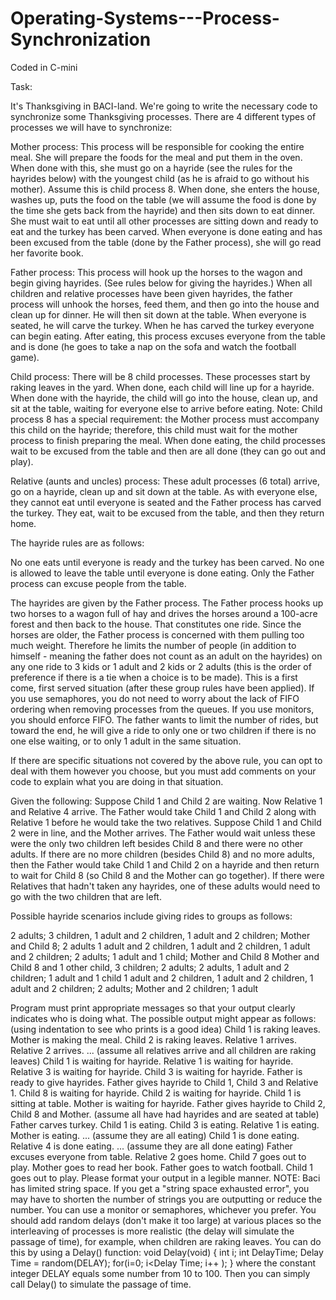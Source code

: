 # Operating-Systems---Process-Synchronization

Coded in C-mini

Task:

It's Thanksgiving in BACI-land. We're going to write the necessary code to synchronize some Thanksgiving processes. There are 4 different types of processes we will have to synchronize:

Mother process: This process will be responsible for cooking the entire meal. She will prepare the foods for the meal and put them in the oven. When done with this, she must go on a hayride (see the rules for the hayrides below) with the youngest child (as he is afraid to go without his mother). Assume this is child process 8. When done, she enters the house, washes up, puts the food on the table (we will assume the food is done by the time she gets back from the hayride) and then sits down to eat dinner. She must wait to eat until all other processes are sitting down and ready to eat and the turkey has been carved. When everyone is done eating and has been excused from the table (done by the Father process), she will go read her favorite book.

Father process: This process will hook up the horses to the wagon and begin giving hayrides. (See rules below for giving the hayrides.) When all children and relative processes have been given hayrides, the father process will unhook the horses, feed them, and then go into the house and clean up for dinner. He will then sit down at the table. When everyone is seated, he will carve the turkey. When he has carved the turkey everyone can begin eating. After eating, this process excuses everyone from the table and is done (he goes to take a nap on the sofa and watch the football game).

Child process: There will be 8 child processes. These processes start by raking leaves in the yard. When done, each child will line up for a hayride. When done with the hayride, the child will go into the house, clean up, and sit at the table, waiting for everyone else to arrive before eating. Note: Child process 8 has a special requirement: the Mother process must accompany this child on the hayride; therefore, this child must wait for the mother process to finish preparing the meal. When done eating, the child processes wait to be excused from the table and then are all done (they can go out and play).

Relative (aunts and uncles) process: These adult processes (6 total) arrive, go on a hayride, clean up and sit down at the table. As with everyone else, they cannot eat until everyone is seated and the Father process has carved the turkey. They eat, wait to be excused from the table, and then they return home.

The hayride rules are as follows:

No one eats until everyone is ready and the turkey has been carved. No one is allowed to leave the table until everyone is done eating. Only the Father process can excuse people from the table.

The hayrides are given by the Father process. The Father process hooks up two horses to a wagon full of hay and drives the horses around a 100-acre forest and then back to the house. That constitutes one ride. Since the horses are older, the Father process is concerned with them pulling too much weight. Therefore he limits the number of people (in addition to himself - meaning the father does not count as an adult on the hayrides) on any one ride to 3 kids or 1 adult and 2 kids or 2 adults (this is the order of preference if there is a tie when a choice is to be made). This is a first come, first served situation (after these group rules have been applied). If you use semaphores, you do not need to worry about the lack of FIFO ordering when removing processes from the queues. If you use monitors, you should enforce FIFO. The father wants to limit the number of rides, but toward the end, he will give a ride to only one or two children if there is no one else waiting, or to only 1 adult in the same situation.

If there are specific situations not covered by the above rule, you can opt to deal with them however you choose, but you must add comments on your code to explain what you are doing in that situation.

Given the following: Suppose Child 1 and Child 2 are waiting. Now Relative 1 and Relative 4 arrive. The Father would take Child 1 and Child 2 along with Relative 1 before he would take the two relatives. Suppose Child 1 and Child 2 were in line, and the Mother arrives. The Father would wait unless these were the only two children left besides Child 8 and there were no other adults. If there are no more children (besides Child 8) and no more adults, then the Father would take Child 1 and Child 2 on a hayride and then return to wait for Child 8 (so Child 8 and the Mother can go together). If there were Relatives that hadn't taken any hayrides, one of these adults would need to go with the two children that are left.

Possible hayride scenarios include giving rides to groups as follows:

2 adults; 3 children, 1 adult and 2 children, 1 adult and 2 children; Mother and Child 8; 2 adults
1 adult and 2 children, 1 adult and 2 children, 1 adult and 2 children; 2 adults; 1 adult and 1 child; Mother and Child 8
Mother and Child 8 and 1 other child, 3 children; 2 adults; 2 adults, 1 adult and 2 children; 1 adult and 1 child
1 adult and 2 children, 1 adult and 2 children, 1 adult and 2 children; 2 adults; Mother and 2 children; 1 adult


Program must print appropriate messages so that your output clearly indicates who is doing what. The possible output might appear as follows: (using indentation to see who prints is a good idea)
Child 1 is raking leaves.
Mother is making the meal.
Child 2 is raking leaves.
Relative 1 arrives.
Relative 2 arrives.
... (assume all relatives arrive and all children are raking leaves)
Child 1 is waiting for hayride. Relative 1 is waiting for hayride. Relative 3 is waiting for hayride. Child 3 is waiting for hayride.
Father is ready to give hayrides.
Father gives hayride to Child 1, Child 3 and Relative 1.
Child 8 is waiting for hayride.
Child 2 is waiting for hayride.
Child 1 is sitting at table.
Mother is waiting for hayride.
Father gives hayride to Child 2, Child 8 and Mother. (assume all have had hayrides and are seated at table) Father carves turkey.
Child 1 is eating.
Child 3 is eating.
Relative 1 is eating.
Mother is eating.
... (assume they are all eating)
Child 1 is done eating.
Relative 4 is done eating.
... (assume they are all done eating)
Father excuses everyone from table.
Relative 2 goes home.
Child 7 goes out to play.
Mother goes to read her book.
Father goes to watch football.
Child 1 goes out to play.
Please format your output in a legible manner. NOTE: Baci has limited string space. If you get a "string space exhausted error", you may have to shorten the number of strings you are outputting or reduce the number.
You can use a monitor or semaphores, whichever you prefer. You should add random delays (don't make it too large) at various places so the interleaving of processes is more realistic (the delay will simulate the passage of time), for example, when children are raking leaves. You can do this by using a Delay() function:
void Delay(void)
{
int i;
int DelayTime;
Delay Time = random(DELAY);
for(i=0; i<Delay Time; i++ );
}
where the constant integer DELAY equals some number from 10 to 100. Then you can simply call Delay() to simulate the passage of
time.
